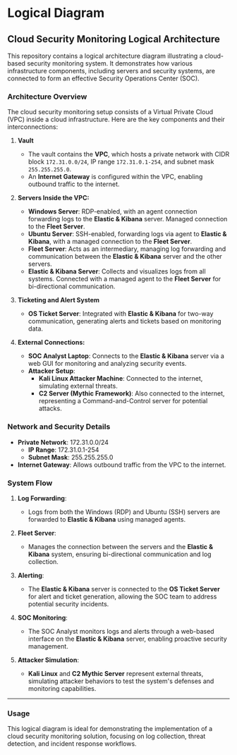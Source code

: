 # Logical Diagram

## Cloud Security Monitoring Logical Architecture

This repository contains a logical architecture diagram illustrating a cloud-based security monitoring system. It demonstrates how various infrastructure components, including servers and security systems, are connected to form an effective Security Operations Center (SOC).

### Architecture Overview

The cloud security monitoring setup consists of a Virtual Private Cloud (VPC) inside a cloud infrastructure. Here are the key components and their interconnections:

1. **Vault**
   - The vault contains the **VPC**, which hosts a private network with CIDR block `172.31.0.0/24`, IP range `172.31.0.1-254`, and subnet mask `255.255.255.0`.
   - An **Internet Gateway** is configured within the VPC, enabling outbound traffic to the internet.

2. **Servers Inside the VPC:**
   - **Windows Server**: RDP-enabled, with an agent connection forwarding logs to the **Elastic & Kibana** server. Managed connection to the **Fleet Server**.
   - **Ubuntu Server**: SSH-enabled, forwarding logs via agent to **Elastic & Kibana**, with a managed connection to the **Fleet Server**.
   - **Fleet Server**: Acts as an intermediary, managing log forwarding and communication between the **Elastic & Kibana** server and the other servers.
   - **Elastic & Kibana Server**: Collects and visualizes logs from all systems. Connected with a managed agent to the **Fleet Server** for bi-directional communication.
   
3. **Ticketing and Alert System**
   - **OS Ticket Server**: Integrated with **Elastic & Kibana** for two-way communication, generating alerts and tickets based on monitoring data.

4. **External Connections:**
   - **SOC Analyst Laptop**: Connects to the **Elastic & Kibana** server via a web GUI for monitoring and analyzing security events.
   - **Attacker Setup**:
     - **Kali Linux Attacker Machine**: Connected to the internet, simulating external threats.
     - **C2 Server (Mythic Framework)**: Also connected to the internet, representing a Command-and-Control server for potential attacks.

### Network and Security Details

- **Private Network**: 172.31.0.0/24
  - **IP Range**: 172.31.0.1-254
  - **Subnet Mask**: 255.255.255.0
- **Internet Gateway**: Allows outbound traffic from the VPC to the internet.
  
### System Flow

1. **Log Forwarding**:
   - Logs from both the Windows (RDP) and Ubuntu (SSH) servers are forwarded to **Elastic & Kibana** using managed agents.
   
2. **Fleet Server**:
   - Manages the connection between the servers and the **Elastic & Kibana** system, ensuring bi-directional communication and log collection.

3. **Alerting**:
   - The **Elastic & Kibana** server is connected to the **OS Ticket Server** for alert and ticket generation, allowing the SOC team to address potential security incidents.
   
4. **SOC Monitoring**:
   - The SOC Analyst monitors logs and alerts through a web-based interface on the **Elastic & Kibana** server, enabling proactive security management.

5. **Attacker Simulation**:
   - **Kali Linux** and **C2 Mythic Server** represent external threats, simulating attacker behaviors to test the system's defenses and monitoring capabilities.

---

### Usage

This logical diagram is ideal for demonstrating the implementation of a cloud security monitoring solution, focusing on log collection, threat detection, and incident response workflows.



